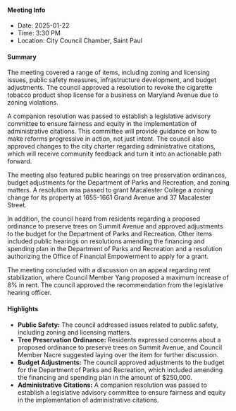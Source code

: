#### Meeting Info
* Date: 2025-01-22
* Time: 3:30 PM
* Location: City Council Chamber, Saint Paul

#### Summary
The meeting covered a range of items, including zoning and licensing issues, public safety measures, infrastructure development, and budget adjustments. The council approved a resolution to revoke the cigarette tobacco product shop license for a business on Maryland Avenue due to zoning violations.

A companion resolution was passed to establish a legislative advisory committee to ensure fairness and equity in the implementation of administrative citations. This committee will provide guidance on how to make reforms progressive in action, not just intent. The council also approved changes to the city charter regarding administrative citations, which will receive community feedback and turn it into an actionable path forward.

The meeting also featured public hearings on tree preservation ordinances, budget adjustments for the Department of Parks and Recreation, and zoning matters. A resolution was passed to grant Macalester College a zoning change for its property at 1655-1661 Grand Avenue and 37 Macalester Street.

In addition, the council heard from residents regarding a proposed ordinance to preserve trees on Summit Avenue and approved adjustments to the budget for the Department of Parks and Recreation. Other items included public hearings on resolutions amending the financing and spending plan in the Department of Parks and Recreation and a resolution authorizing the Office of Financial Empowerment to apply for a grant.

The meeting concluded with a discussion on an appeal regarding rent stabilization, where Council Member Yang proposed a maximum increase of 8% in rent. The council approved the recommendation from the legislative hearing officer.

#### Highlights

* **Public Safety:** The council addressed issues related to public safety, including zoning and licensing matters.
* **Tree Preservation Ordinance:** Residents expressed concerns about a proposed ordinance to preserve trees on Summit Avenue, and Council Member Nacre suggested laying over the item for further discussion.
* **Budget Adjustments:** The council approved adjustments to the budget for the Department of Parks and Recreation, which included amending the financing and spending plan in the amount of $250,000.
* **Administrative Citations:** A companion resolution was passed to establish a legislative advisory committee to ensure fairness and equity in the implementation of administrative citations.


